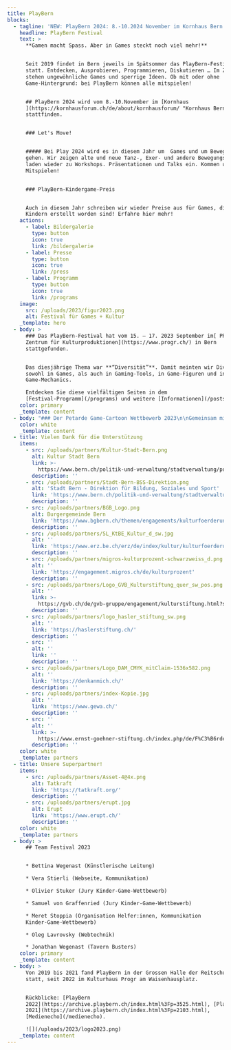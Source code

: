 ```yaml
---
title: PlayBern
blocks:
  - tagline: 'NEW: PlayBern 2024: 8.-10.2024 November im Kornhaus Bern '
    headline: PlayBern Festival
    text: >
      **Gamen macht Spass. Aber in Games steckt noch viel mehr!**


      Seit 2019 findet in Bern jeweils im Spätsommer das PlayBern-Festival
      statt. Entdecken, Ausprobieren, Programmieren, Diskutieren … Im Zentrum
      stehen ungewöhnliche Games und sperrige Ideen. Ob mit oder ohne
      Game-Hintergrund: bei PlayBern können alle mitspielen!


      ## PlayBern 2024 wird vom 8.-10.November im [Kornhaus
      ](https://kornhausforum.ch/de/about/kornhausforum/ "Kornhaus Bern")in Bern
      stattfinden. 


      ### Let's Move! 


      ##### Bei Play 2024 wird es in diesem Jahr um  Games und um Bewegung
      gehen. Wir zeigen alte und neue Tanz-, Exer- und andere Bewegungsgames und
      laden wieder zu Workshops. Präsentationen und Talks ein. Kommen und
      Mitspielen!


      ### PlayBern-Kindergame-Preis 


      Auch in diesem Jahr schreiben wir wieder Preise aus für Games, die von
      Kindern erstellt worden sind! Erfahre hier mehr! 
    actions:
      - label: Bildergalerie
        type: button
        icon: true
        link: /bildergalerie
      - label: Presse
        type: button
        icon: true
        link: /press
      - label: Programm
        type: button
        icon: true
        link: /programs
    image:
      src: /uploads/2023/figur2023.png
      alt: Festival für Games + Kultur
    _template: hero
  - body: >
      ### Das PlayBern-Festival hat vom 15. – 17. 2023 September im[ PROGR,
      Zentrum für Kulturproduktionen](https://www.progr.ch/) in Bern
      stattgefunden.


      Das diesjährige Thema war **“Diversität”**. Damit meinten wir Diversität
      sowohl in Games, als auch in Gaming-Tools, in Game-Figuren und in
      Game-Mechanics.

      Entdecken Sie diese vielfältigen Seiten in dem
      [Festival-Programm](/programs) und weitere [Informationen](/posts) ...
    color: primary
    _template: content
  - body: "### Der Petarde Game-Cartoon Wettbewerb 2023\n\nGemeinsam mit dem Satire-Magazin [Petrade ](https://petarde.ch/ \"Petarde\")hat PlayBern zum ersten Mal einen [Preis für Cartoons oder Memes zum Thema \"Games\" ausgeschreiben. ](https://petarde.ch/news/cartoon-und-meme-wettbewerb \"Cartoon Wettbewerb\")\n\nDie eingesendeten Beiträge wurden während dem Festival im Progr ausgestellt und vom Publikum prämiert. Die Preisverleihung fand am PlayBern-Sonntag  um 16.00 auf der Kleinen Bühne im Progr statt. [Weitere Details ..](/posts/Game-Cartoon-Wettbewerb-2023)\n[\U0001F3A8 Zu den Game-Cartoon-Beiträgen ](https://playbern.ch/Wettbewerb-Bildergalerie \"Game-Cartoon Wettbewerb\")\n\n### Der Kinder-Game-Wettbewerb 2023\n\nBereits zum fünften Mal konnten wir mit Unterstützung der Hasler-Stiftung einen Wettbewerb für von Kindern eigenständig entwickelte Games durchführen! Die Games wurden am PlayBern-Festival, 15.9- 17.9 23 im Kulturzentrum Progr ausgestellt und vom Publikum getestet und juriert. [Weitere Details ...](/posts/2023-kinder-game-wettbewerb)\n\n###### ![](/uploads/2023/poster2023.png)\n"
    color: white
    _template: content
  - title: Vielen Dank für die Unterstützung
    items:
      - src: /uploads/partners/Kultur-Stadt-Bern.png
        alt: Kultur Stadt Bern
        link: >-
          https://www.bern.ch/politik-und-verwaltung/stadtverwaltung/prd/kultur-stadt-bern
        description: ''
      - src: /uploads/partners/Stadt-Bern-BSS-Direktion.png
        alt: 'Stadt Bern - Direktion für Bildung, Soziales und Sport'
        link: 'https://www.bern.ch/politik-und-verwaltung/stadtverwaltung/bss'
        description: ''
      - src: /uploads/partners/BGB_Logo.png
        alt: Burgergemeinde Bern
        link: 'https://www.bgbern.ch/themen/engagements/kulturfoerderung'
        description: ''
      - src: /uploads/partners/SL_KtBE_Kultur_d_sw.jpg
        alt: ''
        link: 'https://www.erz.be.ch/erz/de/index/kultur/kulturfoerderung.html'
        description: ''
      - src: /uploads/partners/migros-kulturprozent-schwarzweiss_d.png
        alt: ''
        link: 'https://engagement.migros.ch/de/kulturprozent'
        description: ''
      - src: /uploads/partners/Logo_GVB_Kulturstiftung_quer_sw_pos.png
        alt: ''
        link: >-
          https://gvb.ch/de/gvb-gruppe/engagement/kulturstiftung.html?sliderIndex=0
        description: ''
      - src: /uploads/partners/logo_hasler_stiftung_sw.png
        alt: ''
        link: 'https://haslerstiftung.ch/'
        description: ''
      - src: ''
        alt: ''
        link: ''
        description: ''
      - src: /uploads/partners/Logo_DAM_CMYK_mitClaim-1536x582.png
        alt: ''
        link: 'https://denkanmich.ch/'
        description: ''
      - src: /uploads/partners/index-Kopie.jpg
        alt: ''
        link: 'https://www.gewa.ch/'
        description: ''
      - src: ''
        alt: ''
        link: >-
          https://www.ernst-goehner-stiftung.ch/index.php/de/F%C3%B6rdert%C3%A4tigkeit/Kultur
        description: ''
    color: white
    _template: partners
  - title: Unsere Superpartner!
    items:
      - src: /uploads/partners/Asset-4@4x.png
        alt: Tatkraft
        link: 'https://tatkraft.org/'
        description: ''
      - src: /uploads/partners/erupt.jpg
        alt: Erupt
        link: 'https://www.erupt.ch/'
        description: ''
    color: white
    _template: partners
  - body: >
      ## Team Festival 2023


      * Bettina Wegenast (Künstlerische Leitung)

      * Vera Stierli (Webseite, Kommunikation)

      * Olivier Stuker (Jury Kinder-Game-Wettbewerb)

      * Samuel von Graffenried (Jury Kinder-Game-Wettbewerb)

      * Meret Stoppia (Organisation Helfer:innen, Kommunikation
      Kinder-Game-Wettbewerb)

      * Oleg Lavrovsky (Webtechnik)

      * Jonathan Wegenast (Tavern Busters)
    color: primary
    _template: content
  - body: >
      Von 2019 bis 2021 fand PlayBern in der Grossen Halle der Reitschule Bern
      statt, seit 2022 im Kulturhaus Progr am Waisenhausplatz.


      Rückblicke: [PlayBern
      2022](https://archive.playbern.ch/index.html%3Fp=3525.html), [PlayBern
      2021](https://archive.playbern.ch/index.html%3Fp=2103.html),
      [Medienecho](/medienecho).

      ![](/uploads/2023/logo2023.png)
    _template: content
---
```


